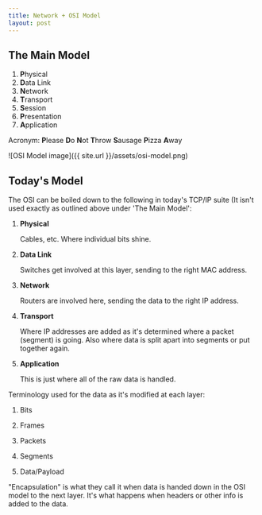 ```yaml
---
title: Network + OSI Model
layout: post
---
```


The Main Model
---

 1. **P**hysical
 2. **D**ata Link
 3. **N**etwork
 5. **T**ransport
 5. **S**ession
 6. **P**resentation
 7. **A**pplication

Acronym: **P**lease **D**o **N**ot **T**hrow **S**ausage **P**izza **A**way

![OSI Model image]({{ site.url }}/assets/osi-model.png)

Today's Model
---

The OSI can be boiled down to the following in today's TCP/IP suite (It isn't used exactly as outlined above under 'The Main Model': 

 1. **Physical**

 	Cables, etc. Where individual bits shine. 

 2. **Data Link**

 	Switches get involved at this layer, sending to the right MAC address. 

 3. **Network**

 	Routers are involved here, sending the data to the right IP address. 
 
 4. **Transport**

 	Where IP addresses are added as it's determined where a packet (segment) is going. Also where data is split apart into segments or put together again. 
 
 5. **Application**

 	This is just where all of the raw data is handled. 

Terminology used for the data as it's modified at each layer: 

 1. Bits

 2. Frames

 3. Packets

 4. Segments

 5. Data/Payload

"Encapsulation" is what they call it when data is handed down in the OSI model to the next layer. It's what happens when headers or other info is added to the data. 
